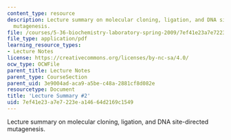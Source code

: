 ```yaml
---
content_type: resource
description: Lecture summary on molecular cloning, ligation, and DNA site-directed
  mutagenesis.
file: /courses/5-36-biochemistry-laboratory-spring-2009/7ef41e23a7e7223ea14664d2169c1549_536lecntwtbnk_2.pdf
file_type: application/pdf
learning_resource_types:
- Lecture Notes
license: https://creativecommons.org/licenses/by-nc-sa/4.0/
ocw_type: OCWFile
parent_title: Lecture Notes
parent_type: CourseSection
parent_uid: 3e9004ad-aca9-a5be-c48a-2881cf8d082e
resourcetype: Document
title: 'Lecture Summary #2'
uid: 7ef41e23-a7e7-223e-a146-64d2169c1549
---
```

Lecture summary on molecular cloning, ligation, and DNA site-directed mutagenesis.